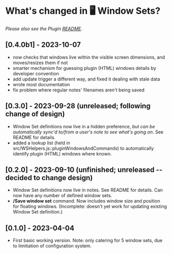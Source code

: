 # What's changed in 🖥️ Window Sets?
_Please also see the Plugin [README](https://github.com/NotePlan/plugins/blob/main/jgclark.WindowSets/README.md)._

<!-- - ??? Now knows which machine they live on ... so now ... . See README for details. -->
## [0.4.0b1] - 2023-10-07
- now checks that windows live within the visible screen dimensions, and moves/resizes them if not
- smarter mechanism for guessing plugin (HTML) windows details by developer convention
- add update trigger a different way, and fixed it dealing with stale data
- wrote most documentation
- fix problem where regular notes' filenames aren't being saved

## [0.3.0] - 2023-09-28 (unreleased; following change of design)
- Window Set definitions now live in a hidden preference, _but can be automatically sync'd to/from a user's note to see what's going on_. See README for details.
- added a lookup list (held in src/WSHelpers.js::pluginWindowsAndCommands) to automatically identify plugin (HTML) windows where known.

## [0.2.0] - 2023-09-10 (unfinished; unreleased -- decided to change design)
- Window Set definitions now live in notes. See README for details. Can now have any number of defined window sets.
- **/Save window set** command. Now includes window size and position for floating windows. (Incomplete: doesn't yet work for updating existing Window Set definition.)

## [0.1.0] - 2023-04-04
- First basic working version. Note: only catering for 5 window sets, due to limitiation of configuration system.

